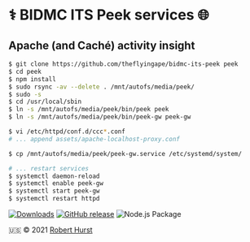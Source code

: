 # ⚕️ BIDMC ITS Peek services 🌐

## Apache (and Caché) activity insight

```bash
$ git clone https://github.com/theflyingape/bidmc-its-peek peek
$ cd peek
$ npm install
$ sudo rsync -av --delete . /mnt/autofs/media/peek/
$ sudo -s
$ cd /usr/local/sbin
$ ln -s /mnt/autofs/media/peek/bin/peek peek
$ ln -s /mnt/autofs/media/peek/bin/peek-gw peek-gw

$ vi /etc/httpd/conf.d/ccc*.conf
# ... append assets/apache-localhost-proxy.conf

$ cp /mnt/autofs/media/peek/peek-gw.service /etc/systemd/system/

# ... restart services
$ systemctl daemon-reload
$ systemctl enable peek-gw
$ systemctl start peek-gw
$ systemctl restart httpd
```

[![Downloads](https://img.shields.io/npm/dy/bidmc-its-peek.svg)](https://www.npmjs.com/package/bidmc-its-peek)
[![GitHub release](https://img.shields.io/github/release/theflyingape/bidmc-its-peek.svg)](https://github.com/theflyingape/bidmc-its-peek/releases) ![Node.js Package](https://github.com/theflyingape/bidmc-its-peek/workflows/Node.js%20Package/badge.svg)

:us: :copyright: 2021 [Robert Hurst](https://www.linkedin.com/in/roberthurstrius/)
